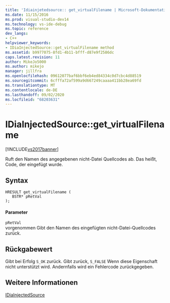 ```yaml
---
title: 'Idiainjetedsource:: get_virtualFilename | Microsoft-Dokumentation'
ms.date: 11/15/2016
ms.prod: visual-studio-dev14
ms.technology: vs-ide-debug
ms.topic: reference
dev_langs:
- C++
helpviewer_keywords:
- IDiaInjectedSource::get_virtualFilename method
ms.assetid: b9977075-8fd1-4b11-bfff-d87e9f2586dc
caps.latest.revision: 11
author: MikeJo5000
ms.author: mikejo
manager: jillfra
ms.openlocfilehash: 09612077baf6bbf6eb4ed84334c0d7cbc4d88519
ms.sourcegitcommit: 6cfffa72af599a9d667249caaaa411bb28ea69fd
ms.translationtype: MT
ms.contentlocale: de-DE
ms.lasthandoff: 09/02/2020
ms.locfileid: "68203631"
---
```

# <a name="idiainjectedsourceget_virtualfilename"></a>IDiaInjectedSource::get_virtualFilename
[!INCLUDE[vs2017banner](../../includes/vs2017banner.md)]

Ruft den Namen des angegebenen nicht-Datei Quellcodes ab. Das heißt, Code, der eingefügt wurde.  
  
## <a name="syntax"></a>Syntax  
  
```cpp#  
HRESULT get_virtualFilename (   
   BSTR* pRetVal  
);  
```  
  
#### <a name="parameters"></a>Parameter  
 `pRetVal`  
 vorgenommen Gibt den Namen des eingefügten nicht-Datei-Quellcodes zurück.  
  
## <a name="return-value"></a>Rückgabewert  
 Gibt bei Erfolg `S_OK` zurück. Gibt zurück, `S_FALSE` Wenn diese Eigenschaft nicht unterstützt wird. Andernfalls wird ein Fehlercode zurückgegeben.  
  
## <a name="see-also"></a>Weitere Informationen  
 [IDiaInjectedSource](../../debugger/debug-interface-access/idiainjectedsource.md)
